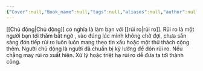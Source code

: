 ```yaml
---
{"Cover":null,"Book_name":null,"tags":null,"aliases":null,"author":null,"link":null,"dg-publish":true,"image":"https://images.unsplash.com/photo-1527856263669-12c3a0af2aa6?crop=entropy&cs=tinysrgb&fit=max&fm=jpg&ixid=M3wzNjAwOTd8MHwxfHNlYXJjaHwxfHxhY3RpdmV8ZW58MHwwfHx8MTcwNDE3MDA1Nnww&ixlib=rb-4.0.3&q=80&w=1080","permalink":"/Book_ Reading 2024/Những câu nói hay trong sách/Chủ động và rủi ro/","dgPassFrontmatter":true,"noteIcon":"2","created":"2023-12-15T06:59:30.230+07:00","updated":"2024-01-02T11:34:16.000+07:00"}
---
```



[[Chủ động\|Chủ động]] có nghĩa là làm bạn với [[rủi ro\|rủi ro]].
Rủi ro là một người bạn tới thăm bất ngờ , vào đúng lúc mình không chờ đợi, chưa sẵn sàng đón tiếp
rủi ro luôn luôn mang theo tin xấu hoặc một thử thách cộng thêm.
Người chủ động là người đã chuẩn bị kỹ lưỡng để đón rủi ro. Nếu chẳng may rủi ro xuất hiện. Xử lý hoặc triệt hạ rủi ro dễ đưa ta tới thành công.